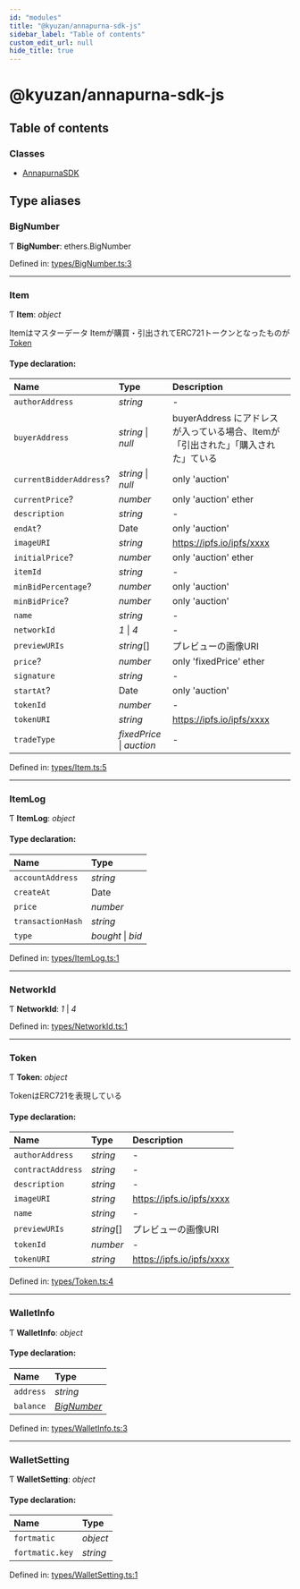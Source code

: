 ```yaml
---
id: "modules"
title: "@kyuzan/annapurna-sdk-js"
sidebar_label: "Table of contents"
custom_edit_url: null
hide_title: true
---
```


# @kyuzan/annapurna-sdk-js

## Table of contents

### Classes

- [AnnapurnaSDK](classes/annapurnasdk.md)

## Type aliases

### BigNumber

Ƭ **BigNumber**: ethers.BigNumber

Defined in: [types/BigNumber.ts:3](https://github.com/KyuzanInc/annapurna-sdk-js/blob/e65281c/src/types/BigNumber.ts#L3)

___

### Item

Ƭ **Item**: *object*

Itemはマスターデータ
Itemが購買・引出されてERC721トークンとなったものが[Token](modules.md#token)

#### Type declaration:

Name | Type | Description |
:------ | :------ | :------ |
`authorAddress` | *string* | - |
`buyerAddress` | *string* \| *null* | buyerAddress にアドレスが入っている場合、Itemが「引出された」「購入された」ている   |
`currentBidderAddress`? | *string* \| *null* | only 'auction'   |
`currentPrice`? | *number* | only 'auction' ether   |
`description` | *string* | - |
`endAt`? | Date | only 'auction'   |
`imageURI` | *string* | https://ipfs.io/ipfs/xxxx   |
`initialPrice`? | *number* | only 'auction' ether   |
`itemId` | *string* | - |
`minBidPercentage`? | *number* | only 'auction'   |
`minBidPrice`? | *number* | only 'auction'   |
`name` | *string* | - |
`networkId` | *1* \| *4* | - |
`previewURIs` | *string*[] | プレビューの画像URI   |
`price`? | *number* | only 'fixedPrice'  ether   |
`signature` | *string* | - |
`startAt`? | Date | only 'auction'   |
`tokenId` | *number* | - |
`tokenURI` | *string* | https://ipfs.io/ipfs/xxxx   |
`tradeType` | *fixedPrice* \| *auction* | - |

Defined in: [types/Item.ts:5](https://github.com/KyuzanInc/annapurna-sdk-js/blob/e65281c/src/types/Item.ts#L5)

___

### ItemLog

Ƭ **ItemLog**: *object*

#### Type declaration:

Name | Type |
:------ | :------ |
`accountAddress` | *string* |
`createAt` | Date |
`price` | *number* |
`transactionHash` | *string* |
`type` | *bought* \| *bid* |

Defined in: [types/ItemLog.ts:1](https://github.com/KyuzanInc/annapurna-sdk-js/blob/e65281c/src/types/ItemLog.ts#L1)

___

### NetworkId

Ƭ **NetworkId**: *1* \| *4*

Defined in: [types/NetworkId.ts:1](https://github.com/KyuzanInc/annapurna-sdk-js/blob/e65281c/src/types/NetworkId.ts#L1)

___

### Token

Ƭ **Token**: *object*

TokenはERC721を表現している

#### Type declaration:

Name | Type | Description |
:------ | :------ | :------ |
`authorAddress` | *string* | - |
`contractAddress` | *string* | - |
`description` | *string* | - |
`imageURI` | *string* | https://ipfs.io/ipfs/xxxx   |
`name` | *string* | - |
`previewURIs` | *string*[] | プレビューの画像URI   |
`tokenId` | *number* | - |
`tokenURI` | *string* | https://ipfs.io/ipfs/xxxx   |

Defined in: [types/Token.ts:4](https://github.com/KyuzanInc/annapurna-sdk-js/blob/e65281c/src/types/Token.ts#L4)

___

### WalletInfo

Ƭ **WalletInfo**: *object*

#### Type declaration:

Name | Type |
:------ | :------ |
`address` | *string* |
`balance` | [*BigNumber*](modules.md#bignumber) |

Defined in: [types/WalletInfo.ts:3](https://github.com/KyuzanInc/annapurna-sdk-js/blob/e65281c/src/types/WalletInfo.ts#L3)

___

### WalletSetting

Ƭ **WalletSetting**: *object*

#### Type declaration:

Name | Type |
:------ | :------ |
`fortmatic` | *object* |
`fortmatic.key` | *string* |

Defined in: [types/WalletSetting.ts:1](https://github.com/KyuzanInc/annapurna-sdk-js/blob/e65281c/src/types/WalletSetting.ts#L1)
